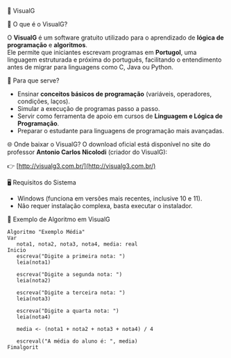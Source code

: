 📘 VisualG

📌 O que é o VisualG?

O **VisualG** é um software gratuito utilizado para o aprendizado de **lógica de programação** e **algoritmos**.  
Ele permite que iniciantes escrevam programas em **Portugol**, uma linguagem estruturada e próxima do português, facilitando o entendimento antes de migrar para linguagens como C, Java ou Python.

🎯 Para que serve?

- Ensinar **conceitos básicos de programação** (variáveis, operadores, condições, laços).  
- Simular a execução de programas passo a passo.  
- Servir como ferramenta de apoio em cursos de **Linguagem e Lógica de Programação**.  
- Preparar o estudante para linguagens de programação mais avançadas.  

🌐 Onde baixar o VisualG?
O download oficial está disponível no site do professor **Antonio Carlos Nicolodi** (criador do VisualG):  

👉 [http://visualg3.com.br/](http://visualg3.com.br/)

🖥️ Requisitos do Sistema

- Windows (funciona em versões mais recentes, inclusive 10 e 11).  
- Não requer instalação complexa, basta executar o instalador.  

🚀 Exemplo de Algoritmo em VisualG

```portugol
Algoritmo "Exemplo Média"
Var
   nota1, nota2, nota3, nota4, media: real
Inicio
   escreva("Digite a primeira nota: ")
   leia(nota1)

   escreva("Digite a segunda nota: ")
   leia(nota2)

   escreva("Digite a terceira nota: ")
   leia(nota3)

   escreva("Digite a quarta nota: ")
   leia(nota4)

   media <- (nota1 + nota2 + nota3 + nota4) / 4

   escreval("A média do aluno é: ", media)
Fimalgorit


